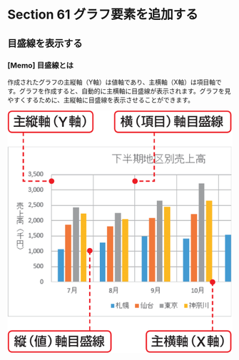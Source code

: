 # Section 61 グラフ要素を追加する

## 目盛線を表示する

### [Memo] 目盛線とは

作成されたグラフの主縦軸（Y軸）は値軸であり、主横軸（X軸）は項目軸です。グラフを作成すると、自動的に主横軸に目盛線が表示されます。グラフを見やすくするために、主縦軸に目盛線を表示させることができます。

![memo](002.png)
